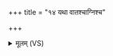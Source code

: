 +++
title = "१४ यथा वातश्चाग्निश्च"

+++
<details><summary>मूलम् (VS)</summary>

यथा॒ वात॑श्चा॒ग्निश्च॑ वृ॒क्षान्प्सा॒तो वन॒स्पती॑न्।  
ए॒वा स॒पत्ना॑न्मे प्साहि॒ पूर्वा॑ञ्जा॒ताँ उ॒ताप॑रान्वर॒णस्त्वा॒भि र॑क्षतु ॥
</details>